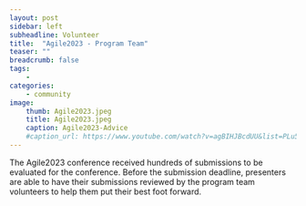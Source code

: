```yaml
---
layout: post
sidebar: left
subheadline: Volunteer
title:  "Agile2023 - Program Team"
teaser: ""
breadcrumb: false
tags:
    - 
categories:
    - community
image:
    thumb: Agile2023.jpeg
    title: Agile2023.jpeg
    caption: Agile2023-Advice
    #caption_url: https://www.youtube.com/watch?v=agBIHJBcdUU&list=PLu5A5CyoWE0aYG6Fosb113fD_VQv3-VRn&index=1
---
```

The Agile2023 conference received hundreds of submissions to be evaluated for the conference.  Before the submission deadline, presenters are able to have their submissions reviewed by the program team volunteers to help them put their best foot forward.